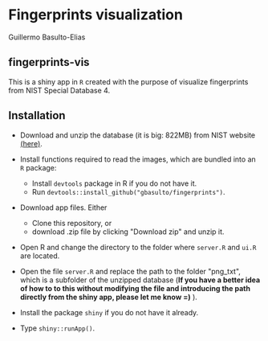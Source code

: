 # Fingerprints visualization
Guillermo Basulto-Elias  



## fingerprints-vis

This is a shiny app in `R` created with the purpose of visualize fingerprints from NIST Special Database 4.

## Installation

- Download and unzip the database (it is big: 822MB) from NIST website [(here)](http://www.nist.gov/srd/nistsd4.cfm).

- Install functions required to read the images, which are bundled into an `R` package: 
    + Install `devtools` package in R if you do not have it.
    + Run `devtools::install_github("gbasulto/fingerprints")`.

- Download app files. Either
    + Clone this repository, or
    + download .zip file by clicking "Download zip" and unzip it.

- Open R and change the directory to the folder where `server.R` and `ui.R` are located.
    
- Open the file `server.R` and replace the path to the folder "png_txt", which is a subfolder of the unzipped database (**If you have a better idea of how to to this without modifying the file and introducing the path directly from the shiny app, please let me know =)** ).

- Install the package `shiny` if you do not have it already.

- Type `shiny::runApp()`.
